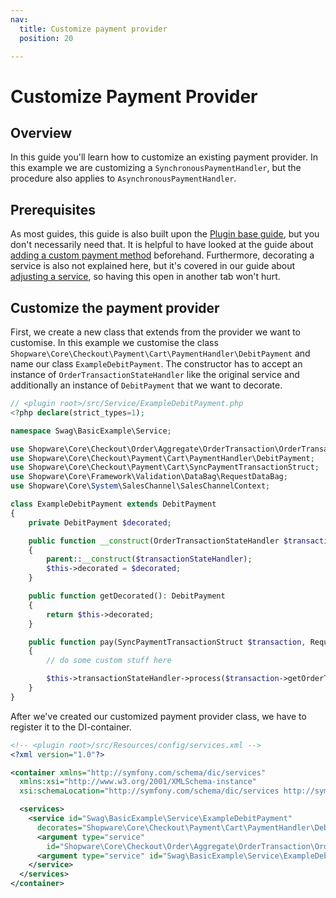 ```yaml
---
nav:
  title: Customize payment provider
  position: 20

---
```


# Customize Payment Provider

## Overview

In this guide you'll learn how to customize an existing payment provider. In this example we are customizing a `SynchronousPaymentHandler`, but the procedure also applies to `AsynchronousPaymentHandler`.

## Prerequisites

As most guides, this guide is also built upon the [Plugin base guide](../../plugin-base-guide), but you don't necessarily need that. It is helpful to have looked at the guide about [adding a custom payment method](add-payment-plugin) beforehand. Furthermore, decorating a service is also not explained here, but it's covered in our guide about [adjusting a service](../../plugin-fundamentals/adjusting-service), so having this open in another tab won't hurt.

## Customize the payment provider

First, we create a new class that extends from the provider we want to customise. In this example we customise the class `Shopware\Core\Checkout\Payment\Cart\PaymentHandler\DebitPayment` and name our class `ExampleDebitPayment`. The constructor has to accept an instance of `OrderTransactionStateHandler` like the original service and additionally an instance of `DebitPayment` that we want to decorate.

```php
// <plugin root>/src/Service/ExampleDebitPayment.php
<?php declare(strict_types=1);

namespace Swag\BasicExample\Service;

use Shopware\Core\Checkout\Order\Aggregate\OrderTransaction\OrderTransactionStateHandler;
use Shopware\Core\Checkout\Payment\Cart\PaymentHandler\DebitPayment;
use Shopware\Core\Checkout\Payment\Cart\SyncPaymentTransactionStruct;
use Shopware\Core\Framework\Validation\DataBag\RequestDataBag;
use Shopware\Core\System\SalesChannel\SalesChannelContext;

class ExampleDebitPayment extends DebitPayment
{
    private DebitPayment $decorated;

    public function __construct(OrderTransactionStateHandler $transactionStateHandler, DebitPayment $decorated)
    {
        parent::__construct($transactionStateHandler);
        $this->decorated = $decorated;
    }

    public function getDecorated(): DebitPayment
    {
        return $this->decorated;
    }

    public function pay(SyncPaymentTransactionStruct $transaction, RequestDataBag $dataBag, SalesChannelContext $salesChannelContext): void
    {
        // do some custom stuff here

        $this->transactionStateHandler->process($transaction->getOrderTransaction()->getId(), $salesChannelContext->getContext());
    }
}
```

After we've created our customized payment provider class, we have to register it to the DI-container.

```xml
<!-- <plugin root>/src/Resources/config/services.xml -->
<?xml version="1.0"?>

<container xmlns="http://symfony.com/schema/dic/services"
  xmlns:xsi="http://www.w3.org/2001/XMLSchema-instance"
  xsi:schemaLocation="http://symfony.com/schema/dic/services http://symfony.com/schema/dic/services/services-1.0.xsd">

  <services>
    <service id="Swag\BasicExample\Service\ExampleDebitPayment"
      decorates="Shopware\Core\Checkout\Payment\Cart\PaymentHandler\DebitPayment">
      <argument type="service"
        id="Shopware\Core\Checkout\Order\Aggregate\OrderTransaction\OrderTransactionStateHandler" />
      <argument type="service" id="Swag\BasicExample\Service\ExampleDebitPayment.inner" />
    </service>
  </services>
</container>
```
